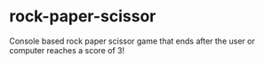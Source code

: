 # rock-paper-scissor
Console based rock paper scissor game that ends after the user or computer reaches a score of 3! 
